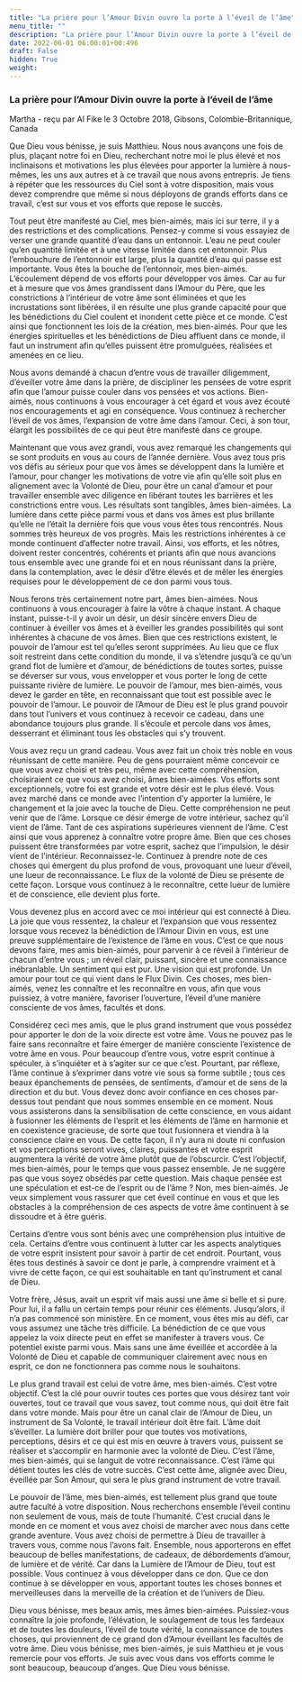 ```yaml
---
title: "La prière pour l’Amour Divin ouvre la porte à l’éveil de l’âme"
menu_title: ""
description: "La prière pour l’Amour Divin ouvre la porte à l’éveil de l’âme"
date: 2022-06-01 06:00:01+00:496
draft: False
hidden: True
weight:
---
```

### La prière pour l’Amour Divin ouvre la porte à l’éveil de l’âme

Martha - reçu par Al Fike le 3 Octobre 2018, Gibsons, Colombie-Britannique, Canada

Que Dieu vous bénisse, je suis Matthieu. Nous nous avançons une fois de plus, plaçant notre foi en Dieu, recherchant notre moi le plus élevé et nos inclinaisons et motivations les plus élevées pour apporter la lumière à nous-mêmes, les uns aux autres et à ce travail que nous avons entrepris. Je tiens à répéter que les ressources du Ciel sont à votre disposition, mais vous devez comprendre que même si nous déployons de grands efforts dans ce travail, c’est sur vous et vos efforts que repose le succès.

Tout peut être manifesté au Ciel, mes bien-aimés, mais ici sur terre, il y a des restrictions et des complications. Pensez-y comme si vous essayiez de verser une grande quantité d’eau dans un entonnoir. L’eau ne peut couler qu’en quantité limitée et à une vitesse limitée dans cet entonnoir. Plus l’embouchure de l’entonnoir est large, plus la quantité d’eau qui passe est importante. Vous êtes la bouche de l’entonnoir, mes bien-aimés. L’écoulement dépend de vos efforts pour développer vos âmes. Car au fur et à mesure que vos âmes grandissent dans l’Amour du Père, que les constrictions à l’intérieur de votre âme sont éliminées et que les incrustations sont libérées, il en résulte une plus grande capacité pour que les bénédictions du Ciel coulent et inondent cette pièce et ce monde. C’est ainsi que fonctionnent les lois de la création, mes bien-aimés. Pour que les énergies spirituelles et les bénédictions de Dieu affluent dans ce monde, il faut un instrument afin qu’elles puissent être promulguées, réalisées et amenées en ce lieu.

Nous avons demandé à chacun d’entre vous de travailler diligemment, d’éveiller votre âme dans la prière, de discipliner les pensées de votre esprit afin que l’amour puisse couler dans vos pensées et vos actions. Bien-aimés, nous continuons à vous encourager à cet égard et vous avez écouté nos encouragements et agi en conséquence. Vous continuez à rechercher l’éveil de vos âmes, l’expansion de votre âme dans l’amour. Ceci, à son tour, élargit les possibilités de ce qui peut être manifesté dans ce groupe.

Maintenant que vous avez grandi, vous avez remarqué les changements qui se sont produits en vous au cours de l’année dernière. Vous avez tous pris vos défis au sérieux pour que vos âmes se développent dans la lumière et l’amour, pour changer les motivations de votre vie afin qu’elle soit plus en alignement avec la Volonté de Dieu, pour être un canal d’amour et pour travailler ensemble avec diligence en libérant toutes les barrières et les constrictions entre vous. Les résultats sont tangibles, âmes bien-aimées. La lumière dans cette pièce parmi vous et dans vos âmes est plus brillante qu’elle ne l’était la dernière fois que vous vous êtes tous rencontrés. Nous sommes très heureux de vos progrès. Mais les restrictions inhérentes à ce monde continuent d’affecter notre travail. Ainsi, vos efforts, et les nôtres, doivent rester concentrés, cohérents et priants afin que nous avancions tous ensemble avec une grande foi et en nous réunissant dans la prière, dans la contemplation, avec le désir d’être élevés et de mêler les énergies requises pour le développement de ce don parmi vous tous.

Nous ferons très certainement notre part, âmes bien-aimées. Nous continuons à vous encourager à faire la vôtre à chaque instant. A chaque instant, puisse-t-il y avoir un désir, un désir sincère envers Dieu de continuer à éveiller vos âmes et à éveiller les grandes possibilités qui sont inhérentes à chacune de vos âmes. Bien que ces restrictions existent, le pouvoir de l’amour est tel qu’elles seront supprimées. Au lieu que ce flux soit restreint dans cette condition du monde, il va s’étendre jusqu’à ce qu’un grand flot de lumière et d’amour, de bénédictions de toutes sortes, puisse se déverser sur vous, vous envelopper et vous porter le long de cette puissante rivière de lumière. Le pouvoir de l’amour, mes bien-aimés, vous devez le garder en tête, en reconnaissant que tout est possible avec le pouvoir de l’amour. Le pouvoir de l’Amour de Dieu est le plus grand pouvoir dans tout l’univers et vous continuez à recevoir ce cadeau, dans une abondance toujours plus grande. Il s’écoule et percole dans vos âmes, desserrant et éliminant tous les obstacles qui s’y trouvent.

Vous avez reçu un grand cadeau. Vous avez fait un choix très noble en vous réunissant de cette manière. Peu de gens pourraient même concevoir ce que vous avez choisi et très peu, même avec cette compréhension, choisiraient ce que vous avez choisi, âmes bien-aimées. Vos efforts sont exceptionnels, votre foi est grande et votre désir est le plus élevé. Vous avez marché dans ce monde avec l’intention d’y apporter la lumière, le changement et la joie avec la touche de Dieu. Cette compréhension ne peut venir que de l’âme. Lorsque ce désir émerge de votre intérieur, sachez qu’il vient de l’âme. Tant de ces aspirations supérieures viennent de l’âme. C’est ainsi que vous apprenez à connaître votre propre âme. Bien que ces choses puissent être transformées par votre esprit, sachez que l’impulsion, le désir vient de l’intérieur. Reconnaissez-le. Continuez à prendre note de ces choses qui émergent du plus profond de vous, provoquant une lueur d’éveil, une lueur de reconnaissance. Le flux de la volonté de Dieu se présente de cette façon. Lorsque vous continuez à le reconnaître, cette lueur de lumière et de conscience, elle devient plus forte.

Vous devenez plus en accord avec ce moi intérieur qui est connecté à Dieu. La joie que vous ressentez, la chaleur et l’expansion que vous ressentez lorsque vous recevez la bénédiction de l’Amour Divin en vous, est une preuve supplémentaire de l’existence de l’âme en vous. C’est ce que nous devons faire, mes amis bien-aimés, pour parvenir à ce réveil à l’intérieur de chacun d’entre vous ; un réveil clair, puissant, sincère et une connaissance inébranlable. Un sentiment qui est pur. Une vision qui est profonde. Un amour pour tout ce qui vient dans le Flux Divin. Ces choses, mes bien-aimés, venez les connaître et les reconnaître en vous, afin que vous puissiez, à votre manière, favoriser l’ouverture, l’éveil d’une manière consciente de vos âmes, facultés et dons.

Considérez ceci mes amis, que le plus grand instrument que vous possédez pour apporter le don de la voix directe est votre âme. Vous ne pouvez pas le faire sans reconnaître et faire émerger de manière consciente l’existence de votre âme en vous. Pour beaucoup d’entre vous, votre esprit continue à spéculer, à s’inquiéter et à s’agiter sur ce que c’est. Pourtant, par réflexe, l’âme continue à s’exprimer dans votre vie sous sa forme subtile ; tous ces beaux épanchements de pensées, de sentiments, d’amour et de sens de la direction et du but. Vous devez donc avoir confiance en ces choses par-dessus tout pendant que nous sommes ensemble en ce moment. Nous vous assisterons dans la sensibilisation de cette conscience, en vous aidant à fusionner les éléments de l’esprit et les éléments de l’âme en harmonie et en coexistence gracieuse, de sorte que tout fusionnera et viendra à la conscience claire en vous. De cette façon, il n’y aura ni doute ni confusion et vos perceptions seront vives, claires, puissantes et votre esprit augmentera la vérité de votre âme plutôt que de l’obscurcir. C’est l’objectif, mes bien-aimés, pour le temps que vous passez ensemble. Je ne suggère pas que vous soyez obsédés par cette question. Mais chaque pensée est une spéculation et est-ce de l’esprit ou de l’âme ? Non, mes bien-aimés. Je veux simplement vous rassurer que cet éveil continue en vous et que les obstacles à la compréhension de ces aspects de votre âme continuent à se dissoudre et à être guéris.

Certains d’entre vous sont bénis avec une compréhension plus intuitive de cela. Certains d’entre vous continuent à lutter car les aspects analytiques de votre esprit insistent pour savoir à partir de cet endroit. Pourtant, vous êtes tous destinés à savoir ce dont je parle, à comprendre vraiment et à vivre de cette façon, ce qui est souhaitable en tant qu’instrument et canal de Dieu.

Votre frère, Jésus, avait un esprit vif mais aussi une âme si belle et si pure. Pour lui, il a fallu un certain temps pour réunir ces éléments. Jusqu’alors, il n’a pas commencé son ministère. En ce moment, vous êtes mis au défi, car vous assumez une tâche très difficile. La bénédiction de ce que vous appelez la voix directe peut en effet se manifester à travers vous. Ce potentiel existe parmi vous. Mais sans une âme éveillée et accordée à la Volonté de Dieu et capable de communiquer clairement avec nous en esprit, ce don ne fonctionnera pas comme nous le souhaitons.

Le plus grand travail est celui de votre âme, mes bien-aimés. C’est votre objectif. C’est la clé pour ouvrir toutes ces portes que vous désirez tant voir ouvertes, tout ce travail que vous savez, tout comme nous, qui doit être fait dans votre monde. Mais pour être un canal clair de l’Amour de Dieu, un instrument de Sa Volonté, le travail intérieur doit être fait. L’âme doit s’éveiller. La lumière doit briller pour que toutes vos motivations, perceptions, désirs et ce qui est mis en œuvre à travers vous, puissent se réaliser et s’accomplir en harmonie avec la volonté de Dieu. C’est l’âme, mes bien-aimés, qui se languit de votre reconnaissance. C’est l’âme qui détient toutes les clés de votre succès. C’est cette âme, alignée avec Dieu, éveillée par Son Amour, qui sera le plus grand instrument de votre travail.

Le pouvoir de l’âme, mes bien-aimés, est tellement plus grand que toute autre faculté à votre disposition. Nous recherchons ensemble l’éveil continu non seulement de vous, mais de toute l’humanité. C’est crucial dans le monde en ce moment et vous avez choisi de marcher avec nous dans cette grande aventure. Vous avez choisi de permettre à Dieu de travailler à travers vous, comme nous l’avons fait. Ensemble, nous apporterons en effet beaucoup de belles manifestations, de cadeaux, de débordements d’amour, de lumière et de vérité. Car dans la Lumière de l’Amour de Dieu, tout est possible. Vous continuez à vous développer dans ce don. Que ce don continue à se développer en vous, apportant toutes les choses bonnes et merveilleuses dans la merveille de la création et de l’univers de Dieu.

Dieu vous bénisse, mes beaux amis, mes âmes bien-aimées. Puissiez-vous connaître la joie profonde, l’élévation, le soulagement de tous les fardeaux et de toutes les douleurs, l’éveil de toute vérité, la connaissance de toutes choses, qui proviennent de ce grand don d’Amour éveillant les facultés de votre âme. Dieu vous bénisse, mes bien-aimés, je suis Matthieu et je vous remercie pour vos efforts. Je suis avec vous dans vos efforts comme le sont beaucoup, beaucoup d’anges. Que Dieu vous bénisse.



